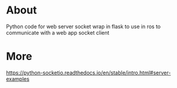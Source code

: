 # About
Python code for web server socket wrap in flask to use in ros to communicate with a web app socket client
# More
https://python-socketio.readthedocs.io/en/stable/intro.html#server-examples
